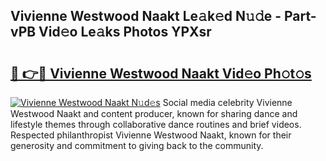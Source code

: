 ## Vivienne Westwood Naakt Le𝚊k𝚎d N𝚞𝚍e - Part-vPB Vid𝚎o Le𝚊ks Photos YPXsr

# <h2><a href="http://fb02fkd.evod.top/?m=Vivienne+Westwood+Naakt">🔗 👉🔴 Vivienne Westwood Naakt Vid𝚎o Ph𝚘t𝚘s</a></h2>

[![Vivienne Westwood Naakt N𝚞d𝚎s](https://i.imgur.com/8V9OHl7.gif)](http://fb02fkd.evod.top/?m=Vivienne+Westwood+Naakt)
Social media celebrity Vivienne Westwood Naakt and content producer, known for sharing dance and lifestyle themes through collaborative dance routines and brief videos. Respected philanthropist Vivienne Westwood Naakt, known for their generosity and commitment to giving back to the community. 
